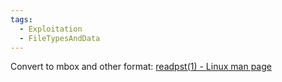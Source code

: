 ```yaml
---
tags:
  - Exploitation
  - FileTypesAndData
---
```


Convert to mbox and other format:
[readpst(1) - Linux man page](https://linux.die.net/man/1/readpst)
